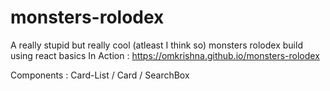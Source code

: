 # monsters-rolodex

A really stupid but really cool (atleast I think so) monsters rolodex build using react basics 
In Action : https://omkrishna.github.io/monsters-rolodex

Components : Card-List / Card / SearchBox
